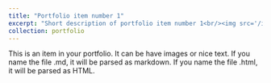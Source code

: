 ```yaml
---
title: "Portfolio item number 1"
excerpt: "Short description of portfolio item number 1<br/><img src='/images/profile.jpeg'>"
collection: portfolio
---
```


This is an item in your portfolio. It can be have images or nice text. If you name the file .md, it will be parsed as markdown. If you name the file .html, it will be parsed as HTML. 

